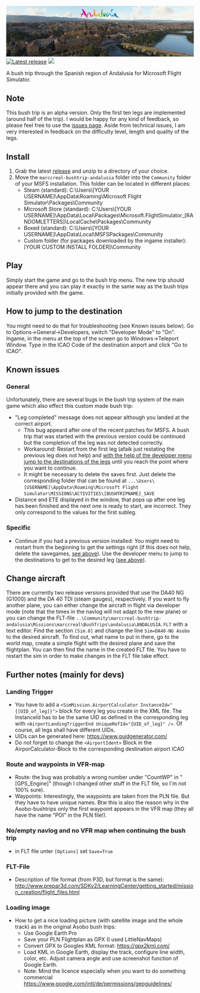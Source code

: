 [![Andalusia Bush Trip](/misc/logo_cordoba_ingame.png)](https://github.com/marccreal/AndalusiaBushTrip)
[![Latest release](https://img.shields.io/github/v/tag/marccreal/AndalusiaBushTrip?label=release&style=for-the-badge)](https://github.com/marccreal/AndalusiaBushTrip/releases/latest) [![](https://img.shields.io/github/downloads/marccreal/AndalusiaBushTrip/total?style=for-the-badge)](https://github.com/marccreal/AndalusiaBushTrip/releases/latest)

A bush trip through the Spanish region of Andalusia for Microsoft Flight Simulator.

## Note
This bush trip is an alpha version. Only the first ten legs are implemented (around half of the trip). I would be happy for any kind of feedback, so please feel free to use the [issues page](https://github.com/marccreal/AndalusiaBushTrip/issues). Aside from technical issues, I am very interested in feedback on the difficulty level, length and quality of the legs.

## Install
1. Grab the latest [release](https://github.com/marccreal/AndalusiaBushTrip/releases/latest) and unzip to a directory of your choice.
2. Move the `marccreal-bushtrip-andalusia` folder into the `Community` folder of your MSFS installation. This folder can be located in different places:
   * Steam (standard): C:\Users\\[YOUR USERNAME]\AppData\Roaming\Microsoft Flight Simulator\Packages\Community
   * Microsoft Store (standard): C:\Users\\[YOUR USERNAME]\AppData\Local\Packages\Microsoft.FlightSimulator_[RANDOMLETTERS]\LocalCache\Packages\Community
   * Boxed (standard): C:\Users\\[YOUR USERNAME]\AppData\Local\MSFSPackages\Community
   * Custom folder (for packages downloaded by the ingame installer): [YOUR CUSTOM INSTALL FOLDER]\Community

## Play
Simply start the game and go to the bush trip menu. The new trip should appear there and you can play it exactly in the same way as the bush trips initially provided with the game.

## How to jump to the destination
You might need to do that for troubleshooting (see Known issues below). Go to Options->General->Developers, switch "Developer Mode" to "On". Ingame, in the menu at the top of the screen go to Windows->Teleport Window. Type in the ICAO Code of the destination airport and click "Go to ICAO".

## Known issues
### General
Unfortunately, there are several bugs in the bush trip system of the main game which also effect this custom made bush trip:
- "Leg completed" message does not appear although you landed at the correct airport.
  - This bug appeard after one of the recent patches for MSFS. A bush trip that was started with the previous version could be continued but the completion of the leg was not detected correctly.
  - Workaround: Restart from the first leg (afaik just restating the previous leg does not help) and [with the help of the developer menu jump to the destinations of the legs](#how-to-jump-to-the-destination) until you reach the point where you want to continue.
  - It might be necessary to delete the saves first. Just delete the corresponding folder that can be found at `...\Users\[USERNAME]\AppData\Roaming\Microsoft Flight Simulator\MISSIONS\ACTIVITIES\[BUSHTRIPNAME]_SAVE`
- Distance and ETE displayed in the window, that pops up after one leg has been finished and the next one is ready to start, are incorrect. They only correspond to the values for the first subleg.

### Specific
- Continue if you had a previous version installed:
  You might need to restart from the beginning to get the settings right (if this does not help, delete the savegames, [see above](#known-issues)). Use the developer menu to jump to the destinations to get to the desired leg ([see above](#how-to-jump-to-the-destination)).

## Change aircraft
There are currently two release versions provided that use the DA40 NG (G1000) and the DA 40 TDI (steam gauges), respectively. If you want to fly another plane, you can either change the aircraft in flight via developer mode (note that the times in the navlog will not adapt to the new plane) or you can change the FLT-file `..\Community\marccreal-bushtrip-andalusia\Missions\marccreal\BushTrips\andalusia\ANDALUSIA.FLT` with a text editor. Find the section `[Sim.0]` and change the line `Sim=DA40-NG Asobo` to the desired aircraft. To find out, what name to put in there, go to the world map, create a simple flight with the desired plane and save the flightplan. You can then find the name in the created FLT file. You have to restart the sim in order to make changes in the FLT file take effect.

## Further notes (mainly for devs)
### Landing Trigger
- You have to add a `<SimMission.AirportCalculator InstanceId="{[UID_of_leg]}">` block for every leg you create in the XML file. The InstanceId has to be the same UID as defined in the corresponding leg with `<AirportLandingTriggerEnd UniqueRefId="{UID_of_leg}" />`. Of course, all legs shall have different UIDs.
- UIDs can be generated here: https://www.guidgenerator.com/
- Do not forget to change the `<AirportIdent>` Block in the AirporCalculator-Block to the corresponding destination airport ICAO

### Route and waypoints in VFR-map
- Route: the bug was probably a wrong number under "CountWP" in "[GPS_Engine]" (though I changed other stuff in the FLT file, so I'm not 100% sure).
- Waypoints: Interestingly, the waypoints are taken from the PLN file. But they have to have unique names. Btw this is also the reason why in the Asobo-bushtrips only the first waypoint appears in the VFR map (they all have the name "POI" in the PLN file!).

### No/empty navlog and no VFR map when continuing the bush trip
- in FLT file unter `[Options]` set `Save=True`

### FLT-File
- Description of file format (from P3D, but format is the same): http://www.prepar3d.com/SDKv2/LearningCenter/getting_started/mission_creation/flight_files.html

### Loading image
- How to get a nice loading picture (with satellite image and the whole track) as in the original Asobo bush trips:
  - Use Google Earth Pro
  - Save your PLN Flightplan as GPX (I used LittleNavMaps)
  - Convert GPX to Googles KML format: https://gpx2kml.com/
  - Load KML in Google Earth, display the track, configure line width, color, etc. Adjust camera angle and use screenshot function of Google Earth.
  - Note: Mind the licence especially when you want to do something commercial https://www.google.com/intl/de/permissions/geoguidelines/
